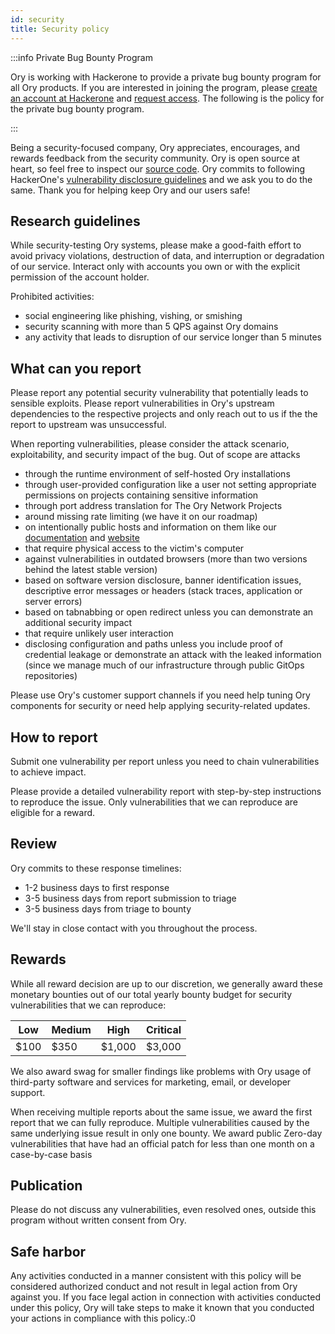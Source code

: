 ```yaml
---
id: security
title: Security policy
---
```


:::info Private Bug Bounty Program

Ory is working with Hackerone to provide a private bug bounty program for all Ory products. If you are interested in joining the
program, please [create an account at Hackerone](https://hackerone.com/sign_up) and [request access](mailto:security@ory.sh). The
following is the policy for the private bug bounty program.

:::

Being a security-focused company, Ory appreciates, encourages, and rewards feedback from the security community. Ory is open
source at heart, so feel free to inspect our [source code](https://github.com/ory). Ory commits to following HackerOne's
[vulnerability disclosure guidelines](https://www.hackerone.com/disclosure-guidelines) and we ask you to do the same. Thank you
for helping keep Ory and our users safe!

## Research guidelines

While security-testing Ory systems, please make a good-faith effort to avoid privacy violations, destruction of data, and
interruption or degradation of our service. Interact only with accounts you own or with the explicit permission of the account
holder.

Prohibited activities:

- social engineering like phishing, vishing, or smishing
- security scanning with more than 5 QPS against Ory domains
- any activity that leads to disruption of our service longer than 5 minutes

## What can you report

Please report any potential security vulnerability that potentially leads to sensible exploits. Please report vulnerabilities in
Ory's upstream dependencies to the respective projects and only reach out to us if the the report to upstream was unsuccessful.

When reporting vulnerabilities, please consider the attack scenario, exploitability, and security impact of the bug. Out of scope
are attacks

- through the runtime environment of self-hosted Ory installations
- through user-provided configuration like a user not setting appropriate permissions on projects containing sensitive information
- through port address translation for The Ory Network Projects
- around missing rate limiting (we have it on our roadmap)
- on intentionally public hosts and information on them like our [documentation](https://github.com/ory/docs/) and
  [website](https://github.com/ory/docs/)
- that require physical access to the victim's computer
- against vulnerabilities in outdated browsers (more than two versions behind the latest stable version)
- based on software version disclosure, banner identification issues, descriptive error messages or headers (stack traces,
  application or server errors)
- based on tabnabbing or open redirect unless you can demonstrate an additional security impact
- that require unlikely user interaction
- disclosing configuration and paths unless you include proof of credential leakage or demonstrate an attack with the leaked
  information (since we manage much of our infrastructure through public GitOps repositories)

Please use Ory's customer support channels if you need help tuning Ory components for security or need help applying
security-related updates.

## How to report

Submit one vulnerability per report unless you need to chain vulnerabilities to achieve impact.

Please provide a detailed vulnerability report with step-by-step instructions to reproduce the issue. Only vulnerabilities that we
can reproduce are eligible for a reward.

## Review

Ory commits to these response timelines:

- 1-2 business days to first response
- 3-5 business days from report submission to triage
- 3-5 business days from triage to bounty

We'll stay in close contact with you throughout the process.

## Rewards

While all reward decision are up to our discretion, we generally award these monetary bounties out of our total yearly bounty
budget for security vulnerabilities that we can reproduce:

| Low  | Medium | High   | Critical |
| ---- | ------ | ------ | -------- |
| $100 | $350   | $1,000 | $3,000   |

We also award swag for smaller findings like problems with Ory usage of third-party software and services for marketing, email, or
developer support.

When receiving multiple reports about the same issue, we award the first report that we can fully reproduce. Multiple
vulnerabilities caused by the same underlying issue result in only one bounty. We award public Zero-day vulnerabilities that have
had an official patch for less than one month on a case-by-case basis

## Publication

Please do not discuss any vulnerabilities, even resolved ones, outside this program without written consent from Ory.

## Safe harbor

Any activities conducted in a manner consistent with this policy will be considered authorized conduct and not result in legal
action from Ory against you. If you face legal action in connection with activities conducted under this policy, Ory will take
steps to make it known that you conducted your actions in compliance with this policy.:0
